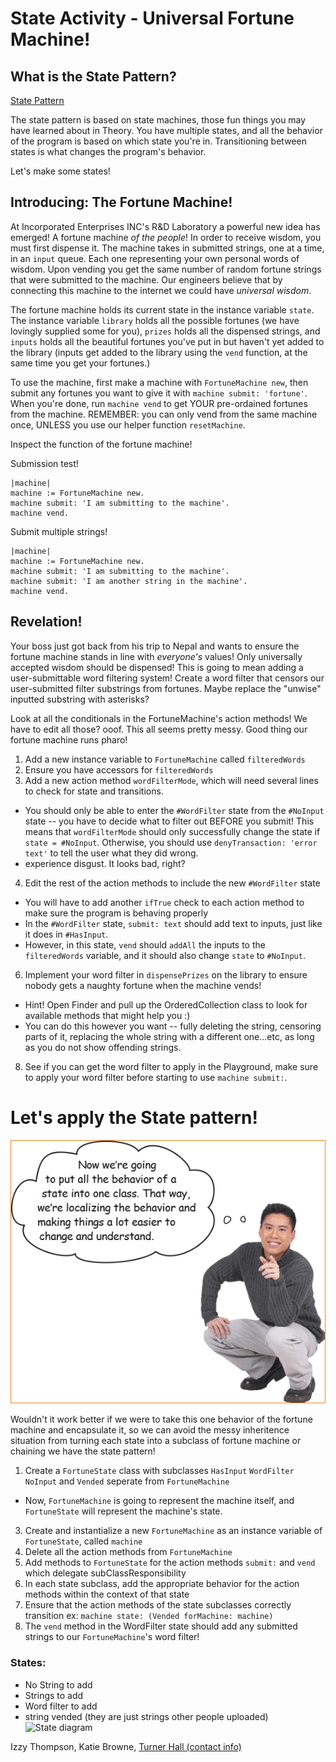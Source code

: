 # State Activity - Universal Fortune Machine!

## What is the State Pattern?

[State Pattern](https://www.google.com/url?q=https%3A%2F%2Flearning.oreilly.com%2Flibrary%2Fview%2Fhead-first-design%2F9781492077992%2Fch10.html%23sharpen_your_pencil-id000312&sa=D&sntz=1&usg=AOvVaw3IR7fqrzyzeeQdLOClNHn_)

The state pattern is based on state machines, those fun things you may have learned about in Theory. You have multiple states, and all the behavior of the program is based on which state you're in. Transitioning between states is what changes the program's behavior.

Let's make some states!

## Introducing: The Fortune Machine!

At Incorporated Enterprises INC's R&D Laboratory a powerful new idea has emerged! A fortune machine *of the people*!
In order to receive wisdom, you must first dispense it. The machine takes in submitted strings, one at a time, in an `input` queue. Each one representing your own personal words of wisdom. Upon vending you get the same number of random fortune strings that were submitted to the machine. Our engineers believe that by connecting this machine to the internet we could have *universal wisdom*.

The fortune machine holds its current state in the instance variable `state`. The instance variable `library` holds all the possible fortunes (we have lovingly supplied some for you), `prizes` holds all the dispensed strings, and `inputs` holds all the beautiful fortunes you've put in but haven't yet added to the library (inputs get added to the library using the `vend` function, at the same time you get your fortunes.)

To use the machine, first make a machine with `FortuneMachine new`, then submit any fortunes you want to give it with `machine submit: 'fortune'`. When you're done, run `machine vend` to get YOUR pre-ordained fortunes from the machine. REMEMBER: you can only vend from the same machine once, UNLESS you use our helper function `resetMachine`.

Inspect the function of the fortune machine!

Submission test!

```smalltalk
|machine|
machine := FortuneMachine new.
machine submit: 'I am submitting to the machine'.
machine vend.
```

Submit multiple strings!

```smalltalk
|machine|
machine := FortuneMachine new.
machine submit: 'I am submitting to the machine'.
machine submit: 'I am another string in the machine'.
machine vend.
```
## Revelation!
Your boss just got back from his trip to Nepal and wants to ensure the fortune machine stands in line with *everyone's* values! Only universally accepted wisdom should be dispensed! This is going to mean adding a user-submittable word filtering system! Create a word filter that censors our user-submitted filter substrings from fortunes. Maybe replace the "unwise" inputted substring with asterisks?



Look at all the conditionals in the FortuneMachine's action methods! We have to edit all those? ooof. This all seems pretty messy. Good thing our fortune machine runs pharo!

1. Add a new instance variable to `FortuneMachine` called `filteredWords`
2. Ensure you have accessors for `filteredWords`
3. Add a new action method `wordFilterMode`, which will need several lines to check for state and transitions.
  - You should only be able to enter the `#WordFilter` state from the `#NoInput` state -- you have to decide what to filter out BEFORE you submit! This means that `wordFilterMode` should only successfully change the state if `state = #NoInput`. Otherwise, you should use `denyTransaction: 'error text'` to tell the user what they did wrong.
  - experience disgust. It looks bad, right?
4. Edit the rest of the action methods to include the new `#WordFilter` state
  - You will have to add another `ifTrue` check to each action method to make sure the program is behaving properly
  - In the `#WordFilter` state, `submit: text` should add text to inputs, just like it does in `#HasInput`.
  - However, in this state, `vend` should `addAll` the inputs to the `filteredWords` variable, and it should also change `state` to `#NoInput`.
6. Implement your word filter in `dispensePrizes` on the library to ensure nobody gets a naughty fortune when the machine vends!
  - Hint! Open Finder and pull up the OrderedCollection class to look for available methods that might help you :)
  - You can do this however you want -- fully deleting the string, censoring parts of it, replacing the whole string with a different one...etc, as long as you do not show offending strings.
8. See if you can get the word filter to apply in the Playground, make sure to apply your word filter before starting to use `machine submit:`.
 
# Let's apply the State pattern!

![Now we're going to put all the behavior of a state into one class.](now.png)

Wouldn't it work better if we were to take this one behavior of the fortune machine and encapsulate it, so we can avoid the messy inheritence situation from turning each state into a subclass of fortune machine or chaining we have the state pattern!

1. Create a `FortuneState` class with subclasses `HasInput` `WordFilter` `NoInput` and `Vended` seperate from `FortuneMachine`
  - Now, `FortuneMachine` is going to represent the machine itself, and `FortuneState` will represent the machine's state.
3. Create and instantialize a new `FortuneMachine` as an instance variable of `FortuneState`, called `machine`
4. Delete all the action methods from `FortuneMachine`
5. Add methods to `FortuneState` for the action methods `submit:` and `vend` which delegate subClassResponsibility
6. In each state subclass, add the appropriate behavior for the action methods within the context of that state
7. Ensure that the action methods of the state subclasses correctly transition ex: `machine state: (Vended forMachine: machine)`
8. The `vend` method in the WordFilter state should add any submitted strings to our `FortuneMachine`'s word filter!

### States:
 - No String to add
 - Strings to add
 - Word filter to add
 - string vended (they are just strings other people uploaded)
 ![State diagram](https://media.discordapp.net/attachments/321782818625814528/958769172517650502/adfsadfdsfsdf.jpg)

Izzy Thompson, Katie Browne, [Turner Hall (contact info)](https://gnu3.xyz/)


